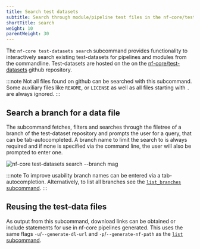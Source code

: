 ```yaml
---
title: Search test datasets
subtitle: Search through module/pipeline test files in the nf-core/test-datasets repository on github
shortTitle: search
weight: 10
parentWeight: 30
---
```


The `nf-core test-datasets search` subcommand provides functionality to interactively search existing test-datasets for pipelines and modules from the commandline.
Test-datasets are hosted on the on the [nf-core/test-datasets](https://github.com/nf-core/test-datasets/) github repository.

:::note
Not all files found on github can be searched with this subcommand.
Some auxiliary files like `README`, or `LICENSE` as well as all files starting with `.` are always ignored.
:::

## Search a branch for a data file

The subcommand fetches, filters and searches through the filetree of a branch of the test-dataset repository and prompts the user for a query, that can be tab-autocompleted.
A branch name to limit the search to is always required and if none is specified via the command line, the user will also be prompted to enter one.

![`nf-core test-datasets search --branch mag`](/images/tools/nf-core-test-datasets-search.png)

:::note
To improve usability branch names can be entered via a tab-autocompletion. Alternatively, to list all branches see the [`list_branches` subcommand](/docs/nf-core-tools/test-datasets/list_branches).
:::

## Reusing the test-data files

As output from this subcommand, download links can be obtained or include statements for use in nf-core pipelines generated.
This uses the same flags `-u`/`--generate-dl-url` and `-p`/`--generate-nf-path` as the [`list` subcommand](/docs/nf-core-tools/test-datasets/list_branches).
